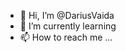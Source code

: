 - 👋 Hi, I’m @DariusVaida
- 🌱 I’m currently learning 
- 📫 How to reach me ...

<!---
DariusVaida/DariusVaida is a ✨ special ✨ repository because its `README.md` (this file) appears on your GitHub profile.
You can click the Preview link to take a look at your changes.
--->
